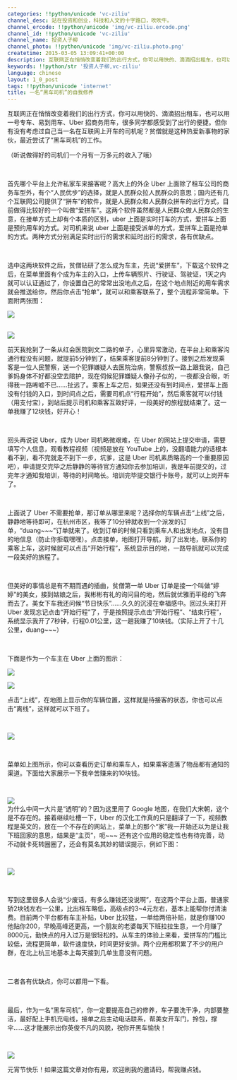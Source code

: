```yaml
---
categories: !!python/unicode 'vc-ziliu'
channel_desc: 站在投资和创业，科技和人文的十字路口，吹吹牛。
channel_ercode: !!python/unicode 'img/vc-ziliu.ercode.png'
channel_id: !!python/unicode 'vc-ziliu'
channel_name: 投资人子柳
channel_photo: !!python/unicode 'img/vc-ziliu.photo.png'
createtime: 2015-03-05 13:09:41+00:00
description: 互联网正在悄悄改变着我们的出行方式，你可以用快的、滴滴招出租车，也可以用一号专车、易到用车、Uber招商务用车，但你有没有考虑过自己当一名开车的司机？月入过万不是梦哦！
keywords: !!python/str '投资人子柳,vc-ziliu'
language: chinese
layout: 1_0_post
tags: !!python/unicode 'internet'
title: 一名“黑车司机”的自我修养
---
```

<div class="rich_media_content" id="js_content">
<p>
         互联网正在悄悄改变着我们的出行方式，你可以用快的、滴滴招出租车，也可以用一号专车、易到用车、Uber 招商务用车，很多同学都感受到了出行的便捷。但你有没有考虑过自己当一名在互联网上开车的司机呢？贫僧就是这种热爱新事物的家伙，最近尝试了“黑车司机”的工作。
        </p>
<p>
         （听说做得好的司机们一个月有一万多元的收入了哦）
        </p>
<p>
<br/>
</p>
<p>
         首先哪个平台上允许私家车来接客呢？高大上的外企 Uber 上面除了租车公司的商务车型外，有个“人民优步”的选择，就是人民群众拉人民群众的意思；国内还有几个互联网公司提供了“拼车”的软件，就是人民群众和人民群众拼车的出行方式，目前做得比较好的一个叫做“爱拼车”。这两个软件虽然都是人民群众做人民群众的生意，在接单方式上却有个本质的区别，uber 上面是实时打车的方式，爱拼车上面是预约用车的方式。对司机来说 uber 上面是接受派单的方式，爱拼车上面是抢单的方式。两种方式分别满足实时出行的需求和延时出行的需求，各有优缺点。
        </p>
<p>
<br/>
</p>
<p>
         选中这两块软件之后，贫僧钻研了怎么成为车主，先说“爱拼车”，下载这个软件之后，在菜单里面有个成为车主的入口，上传车辆照片、行驶证、驾驶证，1天之内就可以认证通过了，你设置自己的常常出没地点之后，在这个地点附近的用车需求就会推送给你，然后你点击“抢单”，就可以和乘客联系了，整个流程非常简单。下面附两张图：
        </p>
<p>
<img data-ratio="1.7782026768642447" data-s="300,640" data-src="" data-type="jpeg" data-w="" src="{{ '/img/5pjrn0aic1L2eic6RUBzLy4VHolYG9Lx1TP8J9D3ZLsPWAhbwZlyOPiaOaqXFlJU1YPDEWpTNSk7K3nEqqm2u4S9Q..png' | prepend: site.img | replace: '//','/' }}"/>
<br/>
<br/>
</p>
<p>
<img data-ratio="1.7782026768642447" data-s="300,640" data-src="" data-type="png" data-w="" src="{{ '/img/5pjrn0aic1L2eic6RUBzLy4VHolYG9Lx1TnEK1k5ym3ibxAwodkk3vpIXmo6suOjZB1nwWhgGqBqNwbiaXclicM9dhA..png' | prepend: site.img | replace: '//','/' }}"/>
<br/>
</p>
<p>
         前天我抢到了一条从红会医院到文二路的单子，心里异常激动，在平台上和乘客沟通行程没有问题，就提前5分钟到了，结果乘客提前8分钟到了。接到之后发现乘客是一位人民警察，送一个犯罪嫌疑人去医院治病，警察叔叔一路上跟我说，自己爹妈身体不好都没空去陪护，现在伺候犯罪嫌疑人像孙子似的，一夜都没合眼，听得我一路唏嘘不已……扯远了。乘客上车之后，如果还没有到时间点，爱拼车上面没有付钱的入口，到时间点之后，需要司机点“行程开始”，然后乘客就可以付钱（用支付宝），到站后提示司机和乘客互致好评，一段美好的旅程就结束了。这一单我赚了12块钱，好开心！
        </p>
<p>
<br/>
</p>
<p>
         回头再说说 Uber，成为 Uber 司机略微艰难，在 Uber 的网站上提交申请，需要填写个人信息，观看教程视频（视频是放在 YouTube 上的，没翻墙能力的话根本看不到，看不完就走不到下一步，坑爹，这是 Uber 司机素质略高的一个重要原因吧），申请提交完毕之后静静的等待官方通知你去参加培训，我是年前提交的，过完年才通知我培训，等待的时间略长。培训完毕提交银行卡账号，就可以上岗开车了。
        </p>
<p>
<br/>
</p>
<p>
         上面说了 Uber 不需要抢单，那订单从哪里来呢？选择你的车辆点击“上线”之后，静静地等待即可，在杭州市区，我等了10分钟就收到一个派发的订单，“duang~~~”订单就来了。收到订单的时候只看到乘车人和出发地点，没有目的地信息（防止你拒载嘿嘿）。点击接单，地图打开导航，到了出发地，联系你的乘客上车，这时候就可以点击“开始行程”，系统显示目的地，一路导航就可以完成一段美好的旅程了。
        </p>
<p>
<br/>
</p>
<p>
         但美好的事情总是有不期而遇的插曲，贫僧第一单 Uber 订单是接一个叫做“婷婷”的美女，接到姑娘之后，我彬彬有礼的询问目的地，然后就优雅而平稳的飞奔而去了。美女下车我还问候“节日快乐”……久久的沉浸在幸福感中。回过头来打开 Uber 发现忘记点击“开始行程”了，于是按照提示点击“开始行程”、“结束行程”，系统显示我开了7秒钟，行程0.01公里，这一趟我赚了10块钱。（实际上开了十几公里，duang~~~）
        </p>
<p>
<br/>
</p>
<p>
         下面是作为一个车主在 Uber 上面的图示：
        </p>
<p>
<img data-ratio="1.7782026768642447" data-s="300,640" data-src="" data-type="jpeg" data-w="" src="{{ '/img/5pjrn0aic1L2eic6RUBzLy4VHolYG9Lx1TG6BURYRFpicSWCsYVWWAUvZtibOz5tRsnONnUTY5LflUw73uNgqlNgVQ..png' | prepend: site.img | replace: '//','/' }}"/>
<br/>
</p>
<p>
<img data-ratio="1.7782026768642447" data-s="300,640" data-src="" data-type="jpeg" data-w="" src="{{ '/img/5pjrn0aic1L2eic6RUBzLy4VHolYG9Lx1TSZtWv2LdS23KltKa5f5aP5jicp47qfMAePEpADvB1tglOF8bVrBhUwg..png' | prepend: site.img | replace: '//','/' }}"/>
<br/>
</p>
<p>
         点击“上线”，在地图上显示你的车辆位置，这样就是待接客的状态，你也可以点击“离线”，这样就可以下班了。
        </p>
<p>
<br/>
</p>
<p>
<img data-ratio="1.7782026768642447" data-s="300,640" data-src="" data-type="jpeg" data-w="" src="{{ '/img/5pjrn0aic1L2eic6RUBzLy4VHolYG9Lx1TLhibibEk8FBGUkPdNXHwqCYToic4HLMqodOcBnOBw5CQceBwvF2uXCoVA..png' | prepend: site.img | replace: '//','/' }}"/>
</p>
<p>
<br/>
</p>
<p>
         菜单如上图所示，你可以查看历史订单和乘车人，如果乘客遗落了物品都有通知的渠道。下面给大家展示一下我辛苦赚来的10块钱。
        </p>
<p>
<br/>
</p>
<p>
<img data-ratio="1.7782026768642447" data-s="300,640" data-src="" data-type="png" data-w="" src="{{ '/img/5pjrn0aic1L2eic6RUBzLy4VHolYG9Lx1TlYaSdMEakxZX9vZO80MuibHHR84JRCKPpAXDcagM3ujyf5ptoIatbsg..png' | prepend: site.img | replace: '//','/' }}"/>
<br/>
         为什么中间一大片是“透明”的？因为这里用了 Google 地图，在我们大宋朝，这个是不存在的。接着继续吐槽一下，Uber 的汉化工作真的只是翻译了一下，视频教程是英文的，放在一个不存在的网站上，菜单上的那个“家”我一开始还以为是让我下班回家的意思，结果是“主页”，呃~~~ 还有这个应用的稳定性也有待完善，动不动就卡死转圈圈了，还会有莫名其妙的错误提示，例如下图：
        </p>
<p>
<br/>
</p>
<p>
<img data-ratio="1.7782026768642447" data-s="300,640" data-src="" data-type="jpeg" data-w="" src="{{ '/img/5pjrn0aic1L2eic6RUBzLy4VHolYG9Lx1T5VZ3Bxg08eD9E8pY3MnNagVpaVMWRdenLP3IicnHsclGGm10ibnvXu2Q..png' | prepend: site.img | replace: '//','/' }}"/>
<br/>
</p>
<p>
<br/>
</p>
<p>
         写到这里很多人会说“少废话，有多么赚钱还没说啊”，在这两个平台上面，普通家轿2块钱左右一公里，比出租车略低，高级点的3~4元左右，基本上能帮你付清油费。目前两个平台都有车主补贴，Uber 比较猛，一单给两倍补贴，就是你赚100他贴你200，早晚高峰还更高，一个朋友的老婆每天下班拉拉生意，一个月赚了8000元，勤快点的月入过万是很轻松的。从车主的体验上来看，爱拼车的门槛比较低，流程更简单，软件速度快，时间更好安排。两个应用都积累了不少的用户群，在北上杭三地基本上每天接到几单生意没有问题。
        </p>
<p>
<br/>
</p>
<p>
         二者各有优缺点，你可以都用一下看。
        </p>
<p>
<br/>
</p>
<p>
         最后，作为一名“黑车司机”，你一定要提高自己的修养，车子要洗干净，内部要整洁，最好配上手机充电线，接单之后主动电话联系，帮美女开车门，拎包，撑伞……这才能展示出你英俊不凡的风貌，祝你开黑车愉快！
        </p>
<p>
<br/>
</p>
<p>
<img data-ratio="1.7782026768642447" data-s="300,640" data-src="" data-type="png" data-w="" src="{{ '/img/5pjrn0aic1L2eic6RUBzLy4VHolYG9Lx1TzbH2ADcKQv7V4hgvOvs1CX1Vg1B75ZdfibbtrMz4iaUrLDnbIxhhibFQw..png' | prepend: site.img | replace: '//','/' }}"/>
<br/>
</p>
<p>
         元宵节快乐！如果这篇文章对你有用，欢迎刷我的邀请码，帮我赚点钱。
        </p>
</div>